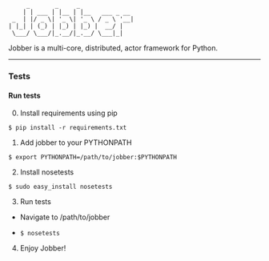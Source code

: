 ```
     _       _     _               
    | | ___ | |__ | |__   ___ _ __
 _  | |/ _ \| '_ \| '_ \ / _ \ '__|
| |_| | (_) | |_) | |_) |  __/ |   
 \___/ \___/|_.__/|_.__/ \___|_|    
```

Jobber is a multi-core, distributed, actor framework for Python.

---

### Tests

#### Run tests

0. Install requirements using pip

  `$ pip install -r requirements.txt`

1. Add jobber to your PYTHONPATH

  `$ export PYTHONPATH=/path/to/jobber:$PYTHONPATH`

2. Install nosetests

  `$ sudo easy_install nosetests`

3. Run tests

  * Navigate to /path/to/jobber

  * `$ nosetests`

4. Enjoy Jobber!
